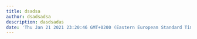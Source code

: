 ```yaml
---
title: dsadsa
author: dsadsadsa
description: dasdsadas
date: 'Thu Jan 21 2021 23:20:46 GMT+0200 (Eastern European Standard Time)'
---
```

